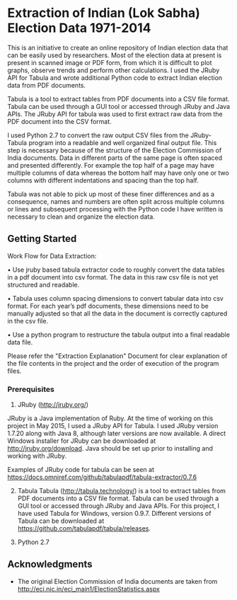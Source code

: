 # Extraction of Indian (Lok Sabha) Election Data 1971-2014

This is an initiative to create an online repository of Indian election data that can be easily used by researchers. Most of the election data at present is present in scanned image or PDF form, from which it is difficult to plot graphs, observe trends and perform other calculations.
I used the JRuby API for Tabula and wrote additional Python code to extract Indian election data from PDF documents.

Tabula is a tool to extract tables from PDF documents into a CSV file	format. Tabula can be used through a GUI tool or accessed through JRuby and Java APIs.
The JRuby API for tabula was used to first extract raw data from the PDF document into the CSV format.

I used Python 2.7 to convert the raw output CSV files from the JRuby-Tabula program into a readable and well organized final output file. This step is necessary because of the structure of the Election Commission of India documents. Data in different parts of the same page is often spaced and presented differently. For example the top half of a page may have multiple columns of data whereas the bottom half may have only one or two columns with different indentations and spacing than the top half. 

Tabula was not able to pick up most of these finer differences and as a consequence, names and numbers are often split across multiple columns or lines and subsequent processing with the Python code I have written is necessary to clean and organize the election data. 

## Getting Started

Work Flow for Data Extraction:

•	Use jruby based tabula extractor code to roughly convert the data tables in a pdf document into csv format. The data in this raw csv file is not yet structured and readable.

•	Tabula uses column spacing dimensions to convert tabular data into csv format. For each year’s pdf documents, these dimensions need to be manually adjusted so that all the data in the document is correctly captured in the csv file.  

•	Use a python program to restructure the tabula output into a final readable data file.

Please refer the "Extraction Explanation" Document for clear explanation of the file contents in the project and the order of execution of the program files.



### Prerequisites

1.	JRuby (http://jruby.org/)

JRuby is a Java implementation of Ruby. At the time of working on this project in May 2015, I used a JRuby API for Tabula. I used JRuby version 1.7.20 along with Java 8, although later versions are now available. A direct Windows installer for JRuby can be downloaded at http://jruby.org/download. Java should be set up prior to installing and working with JRuby.

Examples of JRuby code for tabula can be seen at https://docs.omniref.com/github/tabulapdf/tabula-extractor/0.7.6
  
2.	Tabula
	Tabula (http://tabula.technology/) is a tool to extract tables from PDF documents into a CSV file 	format. Tabula can be used through a GUI tool or accessed through JRuby and Java APIs.
	For this project, I have used Tabula for Windows, version 0.9.7. Different versions of Tabula can 	be downloaded at https://github.com/tabulapdf/tabula/releases. 

3.	Python 2.7

## Acknowledgments

* The original Election Commission of India documents are taken from http://eci.nic.in/eci_main1/ElectionStatistics.aspx


